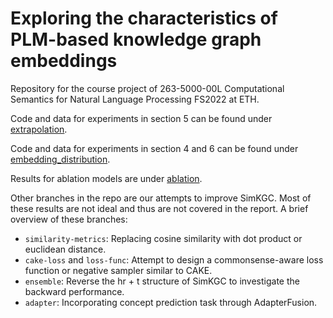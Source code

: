 # Exploring the characteristics of PLM-based knowledge graph embeddings

Repository for the course project of 263-5000-00L Computational Semantics for Natural Language Processing FS2022 at ETH.

Code and data for experiments in section 5 can be found under [extrapolation](extrapolation/).

Code and data for experiments in section 4 and 6 can be found under [embedding_distribution](embedding_distribution/).

Results for ablation models are under [ablation](ablation/).

Other branches in the repo are our attempts to improve SimKGC. Most of these results are not ideal and thus are not covered in the report. A brief overview of these branches:

- `similarity-metrics`: Replacing cosine similarity with dot product or euclidean distance.
- `cake-loss` and `loss-func`: Attempt to design a commonsense-aware loss function or negative sampler similar to CAKE.
- `ensemble`: Reverse the hr + t structure of SimKGC to investigate the backward performance.
- `adapter`: Incorporating concept prediction task through AdapterFusion.
